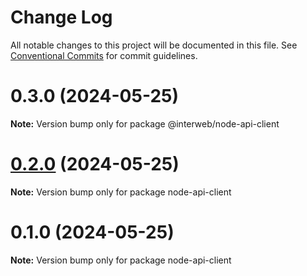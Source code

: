 # Change Log

All notable changes to this project will be documented in this file.
See [Conventional Commits](https://conventionalcommits.org) for commit guidelines.

# 0.3.0 (2024-05-25)

**Note:** Version bump only for package @interweb/node-api-client





# [0.2.0](https://github.com/cosmology-tech/schema-typescript/compare/node-api-client@0.1.0...node-api-client@0.2.0) (2024-05-25)

**Note:** Version bump only for package node-api-client





# 0.1.0 (2024-05-25)

**Note:** Version bump only for package node-api-client
